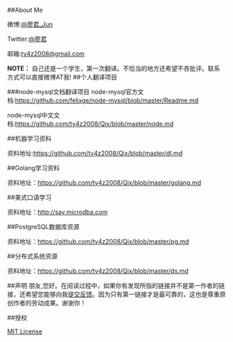 

##About Me

微博:[@廖君_Jun](http://weibo.com/ty4z2008)

Twitter:[@廖君](https://twitter.com/ty4z2008)

邮箱:ty4z2008@gmail.com


**NOTE：** 自己还是一个学生，第一次翻译。不恰当的地方还希望不吝批评。联系方式可以直接微博AT我!
##个人翻译项目

###node-mysql文档翻译项目
node-mysql官方文档:https://github.com/felixge/node-mysql/blob/master/Readme.md

node-mysql中文文档:https://github.com/ty4z2008/Qix/blob/master/node.md

##机器学习资料

资料地址:https://github.com/ty4z2008/Qix/blob/master/dl.md

##Golang学习资料

资料地址：https://github.com/ty4z2008/Qix/blob/master/golang.md


##美式口语学习

资料地址：http://say.microdba.com

##PostgreSQL数据库资源

资料地址：https://github.com/ty4z2008/Qix/blob/master/pg.md

##分布式系统资源

资料地址：https://github.com/ty4z2008/Qix/blob/master/ds.md

##声明
朋友,您好。在阅读过程中，如果你有发现所指的链接并不是第一作者的链接，还希望您能够向我[提交反馈](https://github.com/ty4z2008/Qix/issues)。因为只有第一链接才是最可靠的，这也是尊重原创作者的劳动成果。谢谢你！

##授权

[MIT License](https://github.com/ty4z2008/Qix/blob/master/License.md)
